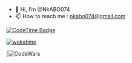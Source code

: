 - 👋 Hi, I’m @NkABO074
- 📫 How to reach me : nkabo074@gmail.com

[![CodeTime Badge](https://img.shields.io/endpoint?style=social&color=222&url=https%3A%2F%2Fapi.codetime.dev%2Fshield%3Fid%3D31265%26project%3D%26in=0)](https://codetime.dev)

[![wakatime](https://wakatime.com/badge/user/018e0059-1d76-493f-b7cf-c52e63a9e112.svg)](https://wakatime.com/@018e0059-1d76-493f-b7cf-c52e63a9e112)

[![CodeWars](https://www.codewars.com/users/NkweAhBO/badges/large)
<!---
NkABO074/NkABO074 is a ✨ special ✨ repository because its `README.md` (this file) appears on your GitHub profile.
You can click the Preview link to take a look at your changes.
--->
